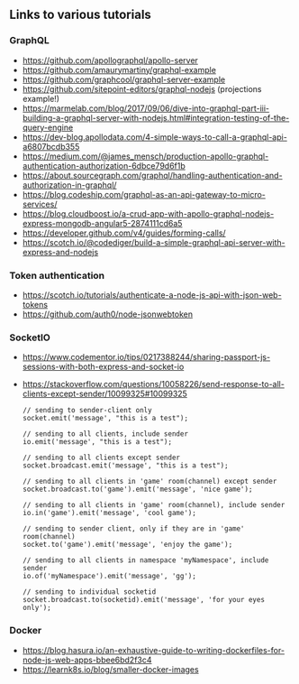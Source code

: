 ## Links to various tutorials

### GraphQL
- https://github.com/apollographql/apollo-server
- https://github.com/amaurymartiny/graphql-example
- https://github.com/graphcool/graphql-server-example
- https://github.com/sitepoint-editors/graphql-nodejs (projections example!)
- https://marmelab.com/blog/2017/09/06/dive-into-graphql-part-iii-building-a-graphql-server-with-nodejs.html#integration-testing-of-the-query-engine
- https://dev-blog.apollodata.com/4-simple-ways-to-call-a-graphql-api-a6807bcdb355
- https://medium.com/@james_mensch/production-apollo-graphql-authentication-authorization-6dbce79d6f1b
- https://about.sourcegraph.com/graphql/handling-authentication-and-authorization-in-graphql/
- https://blog.codeship.com/graphql-as-an-api-gateway-to-micro-services/
- https://blog.cloudboost.io/a-crud-app-with-apollo-graphql-nodejs-express-mongodb-angular5-2874111cd6a5
- https://developer.github.com/v4/guides/forming-calls/
- https://scotch.io/@codediger/build-a-simple-graphql-api-server-with-express-and-nodejs

### Token authentication
- https://scotch.io/tutorials/authenticate-a-node-js-api-with-json-web-tokens
- https://github.com/auth0/node-jsonwebtoken

### SocketIO
- https://www.codementor.io/tips/0217388244/sharing-passport-js-sessions-with-both-express-and-socket-io
- https://stackoverflow.com/questions/10058226/send-response-to-all-clients-except-sender/10099325#10099325

  ```
  // sending to sender-client only
  socket.emit('message', "this is a test");

  // sending to all clients, include sender
  io.emit('message', "this is a test");

  // sending to all clients except sender
  socket.broadcast.emit('message', "this is a test");

  // sending to all clients in 'game' room(channel) except sender
  socket.broadcast.to('game').emit('message', 'nice game');

  // sending to all clients in 'game' room(channel), include sender
  io.in('game').emit('message', 'cool game');

  // sending to sender client, only if they are in 'game' room(channel)
  socket.to('game').emit('message', 'enjoy the game');

  // sending to all clients in namespace 'myNamespace', include sender
  io.of('myNamespace').emit('message', 'gg');

  // sending to individual socketid
  socket.broadcast.to(socketid).emit('message', 'for your eyes only');
  ```

### Docker
- https://blog.hasura.io/an-exhaustive-guide-to-writing-dockerfiles-for-node-js-web-apps-bbee6bd2f3c4
- https://learnk8s.io/blog/smaller-docker-images
